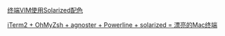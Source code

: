 



[终端VIM使用Solarized配色](http://blog.csdn.net/hu_fubin/article/details/46573343)

[iTerm2 + OhMyZsh + agnoster + Powerline + solarized = 漂亮的Mac终端](http://blog.csdn.net/huihut/article/details/61418136)